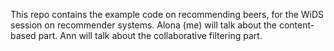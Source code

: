 This repo contains the example code on recommending beers, for the WiDS session on recommender systems. Alona (me) will talk about the content-based part. Ann will talk about the collaborative filtering part.
